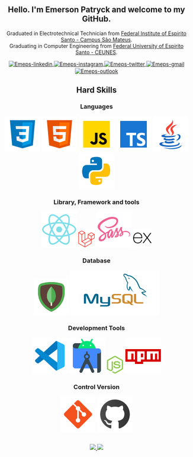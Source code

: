 <div align="center">

## Hello. I'm Emerson Patryck and welcome to my GitHub.

Graduated in Electrotechnical Technician from
[Federal Institute of Espirito Santo - Campus São Mateus](http://sm.ifes.edu.br/).
<br> Graduating in Computer Engineering from
[Federal University of Espirito Santo - CEUNES](https://ceunes.ufes.br/).

</div>

 <div align="center">

  <a href="https://www.linkedin.com/in/emepacks/" target="_blank"> 
    <img align="center" alt="Emeps-linkedin"  src="https://img.shields.io/badge/LinkedIn-0077B5?style=for-the-badge&logo=linkedin&logoColor=white">
  </a>

  <a href="https://www.instagram.com/emepacks/" target="_blank">
    <img align="center" alt="Emeps-instagram" src="https://img.shields.io/badge/Instagram-E4405F?style=for-the-badge&logo=instagram&logoColor=white">
  </a>

  <a href="https://twitter.com/emepacks" target="_blank"> 
    <img align="center" alt="Emeps-twitter" src="https://img.shields.io/badge/Twitter-1DA1F2?style=for-the-badge&logo=twitter&logoColor=white">
  </a>

  <a href="mailto:emepacks7@gmail.com" target="_blank"> 
    <img align="center" alt="Emeps-gmail" src="https://img.shields.io/badge/Gmail-D14836?style=for-the-badge&logo=gmail&logoColor=white">
  </a>

  <a href="mailto:emeps@outook.com" target="_blank"> 
    <img align="center" alt="Emeps-outlook"src="https://img.shields.io/badge/Microsoft_Outlook-0078D4?style=for-the-badge&logo=microsoft-outlook&logoColor=white">
  </a>
</div>

##

<div align="center">

## Hard Skills

### Languages

  <img alt="Emeps-language-CSS3" src="./assets/CSS3.svg">
  <img alt="Emeps-language-HTML5" src="./assets/html-5.svg">
  <img alt="Emeps-language-javascript" src="./assets/javascript.svg">
  <img alt="Emeps-language-typescript" src="./assets/typescript.svg">
  <!-- <img alt="Emeps-language-C" src="./assets/C.svg"> -->
  <img alt="Emeps-language-java" src="./assets/java.svg">
  <!-- <img alt="Emeps-language-kotlin" src="./assets/kotlin.svg"> -->
  <img alt="Emeps-language-python" src="./assets/python.svg">

### Library, Framework and tools

  <img alt="Emeps-library-framework-reactjs" src="./assets/reactjs.svg">
  <img alt="Emeps-library-framework-laravel" src="./assets/laravel.svg" width=44>
  <!-- <img alt="Emeps-library-framework-redux" src="./assets/redux.svg"> -->
  <img alt="Emeps-library-framework-sass" src="./assets/sass.svg">
  <img alt="Emeps-library-framework-expressjs" src="./assets/expressjs.svg" width=50>

### Database

  <img alt="Emeps-database-mongodb" src="./assets/mongodb.svg">
  <img alt="Emeps-database-mysql" src="./assets/mysql.svg">

### Development Tools

<img alt="Emeps-development-tools-vscode" src="./assets/vscode.svg">
<img alt="Emeps-development-tools-androi-studio" src="./assets/android-studio.svg">
<img alt="Emeps-development-tools-nodejs" src="./assets/nodejs.svg" width=48>
<img alt="Emeps-development-tools-npm" src="./assets/npm.svg">

### Control Version

<img alt="Emeps-control-version-git" src="./assets/git.svg">
<img alt="Emeps-control-version-github" src="./assets/github.svg">

</div>

##

<div align="center">
  <a href="https://github.com/emeps">
    <img height="180em" src="https://github-readme-stats.vercel.app/api?username=emeps&show_icons=true&theme=midnight-purple&include_all_commits=true&count_private=true"/>
    <img height="180em" src="https://github-readme-stats.vercel.app/api/top-langs/?username=emeps&layout=compact&langs_count=7&theme=midnight-purple"/>
</div>
